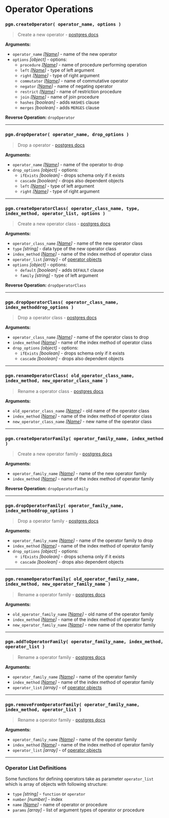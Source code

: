 # Operator Operations

### `pgm.createOperator( operator_name, options )`

> Create a new operator - [postgres docs](https://www.postgresql.org/docs/current/static/sql-createoperator.html)

**Arguments:**

- `operator_name` _[[Name](migrations.md#type)]_ - name of the new operator
- `options` _[object]_ - options:
  - `procedure` _[[Name](migrations.md#type)]_ - name of procedure performing operation
  - `left` _[[Name](migrations.md#type)]_ - type of left argument
  - `right` _[[Name](migrations.md#type)]_ - type of right argument
  - `commutator` _[[Name](migrations.md#type)]_ - name of commutative operator
  - `negator` _[[Name](migrations.md#type)]_ - name of negating operator
  - `restrict` _[[Name](migrations.md#type)]_ - name of restriction procedure
  - `join` _[[Name](migrations.md#type)]_ - name of join procedure
  - `hashes` _[boolean]_ - adds `HASHES` clause
  - `merges` _[boolean]_ - adds `MERGES` clause

**Reverse Operation:** `dropOperator`

---

### `pgm.dropOperator( operator_name, drop_options )`

> Drop a operator - [postgres docs](http://www.postgresql.org/docs/current/static/sql-dropoperator.html)

**Arguments:**

- `operator_name` _[[Name](migrations.md#type)]_ - name of the operator to drop
- `drop_options` _[object]_ - options:
  - `ifExists` _[boolean]_ - drops schema only if it exists
  - `cascade` _[boolean]_ - drops also dependent objects
  - `left` _[[Name](migrations.md#type)]_ - type of left argument
  - `right` _[[Name](migrations.md#type)]_ - type of right argument

---

### `pgm.createOperatorClass( operator_class_name, type, index_method, operator_list, options )`

> Create a new operator class - [postgres docs](https://www.postgresql.org/docs/current/static/sql-createopclass.html)

**Arguments:**

- `operator_class_name` _[[Name](migrations.md#type)]_ - name of the new operator class
- `type` _[string]_ - data type of the new operator class
- `index_method` _[[Name](migrations.md#type)]_ - name of the index method of operator class
- `operator_list` _[array]_ - of [operator objects](#operator-list-definitions)
- `options` _[object]_ - options:
  - `default` _[boolean]_ - adds `DEFAULT` clause
  - `family` _[string]_ - type of left argument

**Reverse Operation:** `dropOperatorClass`

---

### `pgm.dropOperatorClass( operator_class_name, index_methoddrop_options )`

> Drop a operator class - [postgres docs](http://www.postgresql.org/docs/current/static/sql-dropopclass.html)

**Arguments:**

- `operator_class_name` _[[Name](migrations.md#type)]_ - name of the operator class to drop
- `index_method` _[[Name](migrations.md#type)]_ - name of the index method of operator class
- `drop_options` _[object]_ - options:
  - `ifExists` _[boolean]_ - drops schema only if it exists
  - `cascade` _[boolean]_ - drops also dependent objects

---

### `pgm.renameOperatorClass( old_operator_class_name, index_method, new_operator_class_name )`

> Rename a operator class - [postgres docs](http://www.postgresql.org/docs/current/static/sql-alteropclass.html)

**Arguments:**

- `old_operator_class_name` _[[Name](migrations.md#type)]_ - old name of the operator class
- `index_method` _[[Name](migrations.md#type)]_ - name of the index method of operator class
- `new_operator_class_name` _[[Name](migrations.md#type)]_ - new name of the operator class

---

### `pgm.createOperatorFamily( operator_family_name, index_method )`

> Create a new operator family - [postgres docs](https://www.postgresql.org/docs/current/static/sql-createopfamily.html)

**Arguments:**

- `operator_family_name` _[[Name](migrations.md#type)]_ - name of the new operator family
- `index_method` _[[Name](migrations.md#type)]_ - name of the index method of operator family

**Reverse Operation:** `dropOperatorFamily`

---

### `pgm.dropOperatorFamily( operator_family_name, index_methoddrop_options )`

> Drop a operator family - [postgres docs](http://www.postgresql.org/docs/current/static/sql-dropopfamily.html)

**Arguments:**

- `operator_family_name` _[[Name](migrations.md#type)]_ - name of the operator family to drop
- `index_method` _[[Name](migrations.md#type)]_ - name of the index method of operator family
- `drop_options` _[object]_ - options:
  - `ifExists` _[boolean]_ - drops schema only if it exists
  - `cascade` _[boolean]_ - drops also dependent objects

---

### `pgm.renameOperatorFamily( old_operator_family_name, index_method, new_operator_family_name )`

> Rename a operator family - [postgres docs](http://www.postgresql.org/docs/current/static/sql-alteropfamily.html)

**Arguments:**

- `old_operator_family_name` _[[Name](migrations.md#type)]_ - old name of the operator family
- `index_method` _[[Name](migrations.md#type)]_ - name of the index method of operator family
- `new_operator_family_name` _[[Name](migrations.md#type)]_ - new name of the operator family

---

### `pgm.addToOperatorFamily( operator_family_name, index_method, operator_list )`

> Rename a operator family - [postgres docs](http://www.postgresql.org/docs/current/static/sql-alteropfamily.html)

**Arguments:**

- `operator_family_name` _[[Name](migrations.md#type)]_ - name of the operator family
- `index_method` _[[Name](migrations.md#type)]_ - name of the index method of operator family
- `operator_list` _[array]_ - of [operator objects](#operator-list-definitions)

---

### `pgm.removeFromOperatorFamily( operator_family_name, index_method, operator_list )`

> Rename a operator family - [postgres docs](http://www.postgresql.org/docs/current/static/sql-alteropfamily.html)

**Arguments:**

- `operator_family_name` _[[Name](migrations.md#type)]_ - name of the operator family
- `index_method` _[[Name](migrations.md#type)]_ - name of the index method of operator family
- `operator_list` _[array]_ - of [operator objects](#operator-list-definitions)

---

### Operator List Definitions

Some functions for defining operators take as parameter `operator_list` which is array of objects with following structure:

- `type` _[string]_ - `function` or `operator`
- `number` _[number]_ - index
- `name` _[[Name](migrations.md#type)]_ - name of operator or procedure
- `params` _[array]_ - list of argument types of operator or procedure
